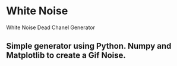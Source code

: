# White Noise

White Noise Dead Chanel Generator

## Simple generator using Python. Numpy and Matplotlib to create a Gif Noise.

